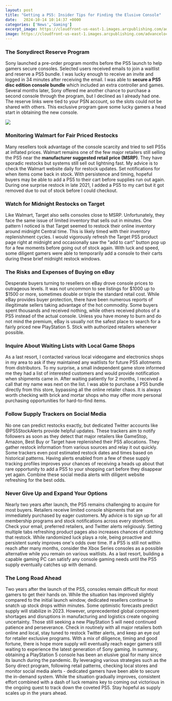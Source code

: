 ```yaml
---
layout: post
title: "Getting a PS5: Insider Tips for Finding the Elusive Console"
date:   2024-10-14 10:14:37 +0000
categories: ['News','Gaming']
excerpt_image: https://cloudfront-us-east-1.images.arcpublishing.com/advancelocal/7PJ2IRZRCBDTVAVY7C7RZCA5VE.png
image: https://cloudfront-us-east-1.images.arcpublishing.com/advancelocal/7PJ2IRZRCBDTVAVY7C7RZCA5VE.png
---
```


### The Sonydirect Reserve Program  
Sony launched a pre-order program months before the PS5 launch to help gamers secure consoles. Selected users received emails to join a waitlist and reserve a PS5 bundle. I was lucky enough to receive an invite and logged in 34 minutes after receiving the email. I was able to **secure a PS5 disc edition console bundle** which included an extra controller and games. Several months later, Sony offered me another chance to purchase a second console through the program, but I declined as I already had one. The reserve links were tied to your PSN account, so the slots could not be shared with others. This exclusive program gave some lucky gamers a head start in obtaining the new console.

![](https://www.slashgear.com/img/gallery/15-hidden-ps5-features-you-probably-didnt-know-about/l-intro-1667477955.jpg)
### Monitoring Walmart for Fair Priced Restocks
Many resellers took advantage of the console scarcity and tried to sell PS5s at inflated prices. Walmart remains one of the few major retailers still selling the PS5 near the **manufacturer suggested retail price (MSRP)**. They have sporadic restocks but systems still sell out lightning fast. My advice is to check the Walmart website daily for restock updates. Set notifications for when items come back in stock. With persistence and timing, hopeful buyers may be able to add a PS5 to their cart before supplies run out again. During one surprise restock in late 2021, I added a PS5 to my cart but it got removed due to out of stock before I could checkout.   
### Watch for Midnight Restocks on Target
Like Walmart, Target also sells consoles close to MSRP. Unfortunately, they face the same issue of limited inventory that sells out in minutes. One pattern I noticed is that Target seemed to restock their online inventory around midnight Central time. This is likely timed with their inventory replenishment cycles. I would vigorously refresh the Target PS5 product page right at midnight and occasionally saw the "add to cart" button pop up for a few moments before going out of stock again. With luck and speed, some diligent gamers were able to temporarily add a console to their carts during these brief midnight restock windows.
### The Risks and Expenses of Buying on eBay
Desperate buyers turning to resellers on eBay drove console prices to outrageous levels. It was not uncommon to see listings for $1000 up to $1500 or more, sometimes double or triple the standard retail cost. While eBay provides buyer protection, there have been numerous reports of illegitimate sellers taking advantage of the hot commodity. Some buyers spent thousands and received nothing, while others received photos of a PS5 instead of the actual console. Unless you have money to burn and do not mind the premium, eBay is usually not the safest place to search for a fairly priced new PlayStation 5. Stick with authorized retailers whenever possible.
### Inquire About Waiting Lists with Local Game Shops  
As a last resort, I contacted various local videogame and electronics shops in my area to ask if they maintained any waitlists for future PS5 allotments from distributors. To my surprise, a small independent game store informed me they had a list of interested customers and would provide notification when shipments came in. After waiting patiently for 2 months, I received a call that my name was next on the list. I was able to purchase a PS5 bundle directly from this store, bypassing all the online retailer chaos. It is always worth checking with brick and mortar shops who may offer more personal purchasing opportunities for hard-to-find items.
### Follow Supply Trackers on Social Media
No one can predict restocks exactly, but dedicated Twitter accounts like @PS5StockAlerts provide helpful updates. These trackers aim to notify followers as soon as they detect that major retailers like GameStop, Amazon, Best Buy or Target have replenished their PS5 allocations. They gather restock information from various sources and relay it out quickly. Some trackers even post estimated restock dates and times based on historical patterns. Having alerts enabled from a few of these supply tracking profiles improves your chances of receiving a heads up about that rare opportunity to add a PS5 to your shopping cart before they disappear yet again. Combine these social media alerts with diligent website refreshing for the best odds.
### Never Give Up and Expand Your Options
Nearly two years after launch, the PS5 remains challenging to acquire for most buyers. Retailers receive limited console shipments that are immediately purchased by eager customers. My advice is to sign up for all membership programs and stock notifications across every storefront. Check your email, preferred retailers, and Twitter alerts religiously. Setting multiple tabs refreshing product pages also increases chances of catching that restock. While randomized luck plays a role, being proactive and persistent surely improves one's odds over time. If a PS5 is still not within reach after many months, consider the Xbox Series consoles as a possible alternative while you remain on various waitlists. As a last resort, building a capable gaming PC can satisfy any console gaming needs until the PS5 supply eventually catches up with demand.
### The Long Road Ahead
Two years after the launch of the PS5, consoles remain difficult for most gamers to get their hands on. While the situation has improved slightly compared to the initial launch window, dedicated resellers continue to snatch up stock drops within minutes. Some optimistic forecasts predict supply will stabilize in 2023. However, unprecedented global component shortages and disruptions in manufacturing and logistics create ongoing uncertainty. Those still seeking a new PlayStation 5 will need continued patience and perseverance. Check in routinely with all major retailers both online and local, stay tuned to restock Twitter alerts, and keep an eye out for retailer exclusive programs. With a mix of diligence, timing and good fortune, there is hope more supply will eventually reach eager gamers still waiting to experience the latest generation of Sony gaming.
In summary, obtaining a PlayStation 5 console has been an elusive goal for many since its launch during the pandemic. By leveraging various strategies such as the Sony direct program, following retail patterns, checking local stores and monitor social media alerts - dedicated gamers have been able to secure the in-demand system. While the situation gradually improves, consistent effort combined with a dash of luck remains key to coming out victorious in the ongoing quest to track down the coveted PS5. Stay hopeful as supply scales up in the years ahead.